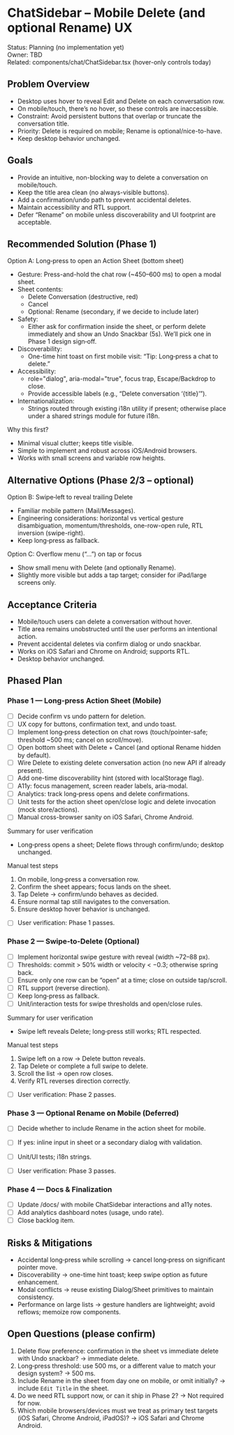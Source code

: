 # ChatSidebar – Mobile Delete (and optional Rename) UX

Status: Planning (no implementation yet)  
Owner: TBD  
Related: components/chat/ChatSidebar.tsx (hover-only controls today)

## Problem Overview

- Desktop uses hover to reveal Edit and Delete on each conversation row.
- On mobile/touch, there’s no hover, so these controls are inaccessible.
- Constraint: Avoid persistent buttons that overlap or truncate the conversation title.
- Priority: Delete is required on mobile; Rename is optional/nice-to-have.
- Keep desktop behavior unchanged.

## Goals

- Provide an intuitive, non-blocking way to delete a conversation on mobile/touch.
- Keep the title area clean (no always-visible buttons).
- Add a confirmation/undo path to prevent accidental deletes.
- Maintain accessibility and RTL support.
- Defer “Rename” on mobile unless discoverability and UI footprint are acceptable.

## Recommended Solution (Phase 1)

Option A: Long‑press to open an Action Sheet (bottom sheet)

- Gesture: Press-and-hold the chat row (~450–600 ms) to open a modal sheet.
- Sheet contents:
  - Delete Conversation (destructive, red)
  - Cancel
  - Optional: Rename (secondary, if we decide to include later)
- Safety:
  - Either ask for confirmation inside the sheet, or perform delete immediately and show an Undo Snackbar (5s). We’ll pick one in Phase 1 design sign‑off.
- Discoverability:
  - One-time hint toast on first mobile visit: “Tip: Long‑press a chat to delete.”
- Accessibility:
  - role="dialog", aria-modal="true", focus trap, Escape/Backdrop to close.
  - Provide accessible labels (e.g., “Delete conversation ‘{title}’”).
- Internationalization:
  - Strings routed through existing i18n utility if present; otherwise place under a shared strings module for future i18n.

Why this first?

- Minimal visual clutter; keeps title visible.
- Simple to implement and robust across iOS/Android browsers.
- Works with small screens and variable row heights.

## Alternative Options (Phase 2/3 – optional)

Option B: Swipe‑left to reveal trailing Delete

- Familiar mobile pattern (Mail/Messages).
- Engineering considerations: horizontal vs vertical gesture disambiguation, momentum/thresholds, one-row-open rule, RTL inversion (swipe-right).
- Keep long‑press as fallback.

Option C: Overflow menu (“…”) on tap or focus

- Show small menu with Delete (and optionally Rename).
- Slightly more visible but adds a tap target; consider for iPad/large screens only.

## Acceptance Criteria

- Mobile/touch users can delete a conversation without hover.
- Title area remains unobstructed until the user performs an intentional action.
- Prevent accidental deletes via confirm dialog or undo snackbar.
- Works on iOS Safari and Chrome on Android; supports RTL.
- Desktop behavior unchanged.

## Phased Plan

### Phase 1 — Long‑press Action Sheet (Mobile)

- [ ] Decide confirm vs undo pattern for deletion.
- [ ] UX copy for buttons, confirmation text, and undo toast.
- [ ] Implement long‑press detection on chat rows (touch/pointer-safe; threshold ~500 ms; cancel on scroll/move).
- [ ] Open bottom sheet with Delete + Cancel (and optional Rename hidden by default).
- [ ] Wire Delete to existing delete conversation action (no new API if already present).
- [ ] Add one-time discoverability hint (stored with localStorage flag).
- [ ] A11y: focus management, screen reader labels, aria-modal.
- [ ] Analytics: track long‑press opens and delete confirmations.
- [ ] Unit tests for the action sheet open/close logic and delete invocation (mock store/actions).
- [ ] Manual cross-browser sanity on iOS Safari, Chrome Android.

Summary for user verification

- Long‑press opens a sheet; Delete flows through confirm/undo; desktop unchanged.

Manual test steps

1. On mobile, long‑press a conversation row.
2. Confirm the sheet appears; focus lands on the sheet.
3. Tap Delete → confirm/undo behaves as decided.
4. Ensure normal tap still navigates to the conversation.
5. Ensure desktop hover behavior is unchanged.

- [ ] User verification: Phase 1 passes.

### Phase 2 — Swipe‑to‑Delete (Optional)

- [ ] Implement horizontal swipe gesture with reveal (width ~72–88 px).
- [ ] Thresholds: commit > 50% width or velocity < −0.3; otherwise spring back.
- [ ] Ensure only one row can be “open” at a time; close on outside tap/scroll.
- [ ] RTL support (reverse direction).
- [ ] Keep long‑press as fallback.
- [ ] Unit/interaction tests for swipe thresholds and open/close rules.

Summary for user verification

- Swipe left reveals Delete; long‑press still works; RTL respected.

Manual test steps

1. Swipe left on a row → Delete button reveals.
2. Tap Delete or complete a full swipe to delete.
3. Scroll the list → open row closes.
4. Verify RTL reverses direction correctly.

- [ ] User verification: Phase 2 passes.

### Phase 3 — Optional Rename on Mobile (Deferred)

- [ ] Decide whether to include Rename in the action sheet for mobile.
- [ ] If yes: inline input in sheet or a secondary dialog with validation.
- [ ] Unit/UI tests; i18n strings.

- [ ] User verification: Phase 3 passes.

### Phase 4 — Docs & Finalization

- [ ] Update /docs/ with mobile ChatSidebar interactions and a11y notes.
- [ ] Add analytics dashboard notes (usage, undo rate).
- [ ] Close backlog item.

## Risks & Mitigations

- Accidental long‑press while scrolling → cancel long‑press on significant pointer move.
- Discoverability → one-time hint toast; keep swipe option as future enhancement.
- Modal conflicts → reuse existing Dialog/Sheet primitives to maintain consistency.
- Performance on large lists → gesture handlers are lightweight; avoid reflows; memoize row components.

## Open Questions (please confirm)

1. Delete flow preference: confirmation in the sheet vs immediate delete with Undo snackbar? -> immediate delete.
2. Long‑press threshold: use 500 ms, or a different value to match your design system? -> 500 ms.
3. Include Rename in the sheet from day one on mobile, or omit initially?
   -> include `Edit Title` in the sheet.
4. Do we need RTL support now, or can it ship in Phase 2?
   -> Not required for now.
5. Which mobile browsers/devices must we treat as primary test targets (iOS Safari, Chrome Android, iPadOS)?
   -> iOS Safari and Chrome Android.

